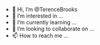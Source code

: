 - 👋 Hi, I’m @TerenceBrooks
- 👀 I’m interested in ...
- 🌱 I’m currently learning ...
- 💞️ I’m looking to collaborate on ...
- 📫 How to reach me ...

<!---
TerenceBrooks/TerenceBrooks is a ✨ special ✨ repository because its `README.md` (this file) appears on your GitHub profile.
You can click the Preview link to take a look at your changes.
--->
